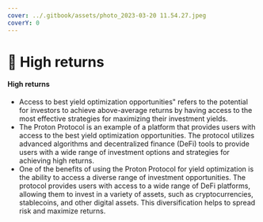 ```yaml
---
cover: ../.gitbook/assets/photo_2023-03-20 11.54.27.jpeg
coverY: 0
---
```


# 🔹 High returns

#### High returns&#x20;

* Access to best yield optimization opportunities" refers to the potential for investors to achieve above-average returns by having access to the most effective strategies for maximizing their investment yields.
* The Proton Protocol is an example of a platform that provides users with access to the best yield optimization opportunities. The protocol utilizes advanced algorithms and decentralized finance (DeFi) tools to provide users with a wide range of investment options and strategies for achieving high returns.
* One of the benefits of using the Proton Protocol for yield optimization is the ability to access a diverse range of investment opportunities. The protocol provides users with access to a wide range of DeFi platforms, allowing them to invest in a variety of assets, such as cryptocurrencies, stablecoins, and other digital assets. This diversification helps to spread risk and maximize returns.
